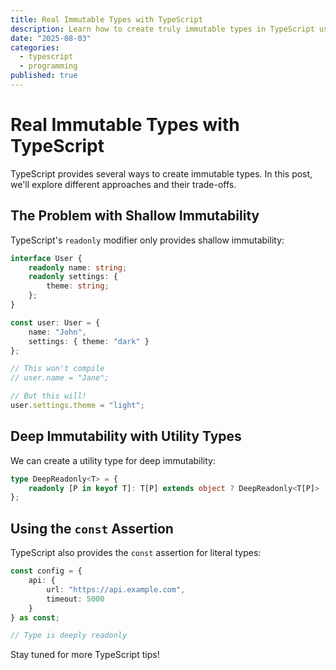 ```yaml
---
title: Real Immutable Types with TypeScript
description: Learn how to create truly immutable types in TypeScript using advanced type system features.
date: "2025-08-03"
categories:
  - typescript
  - programming
published: true
---
```


# Real Immutable Types with TypeScript

TypeScript provides several ways to create immutable types. In this post, we'll explore different approaches and their trade-offs.

## The Problem with Shallow Immutability

TypeScript's `readonly` modifier only provides shallow immutability:

```typescript
interface User {
	readonly name: string;
	readonly settings: {
		theme: string;
	};
}

const user: User = {
	name: "John",
	settings: { theme: "dark" }
};

// This won't compile
// user.name = "Jane";

// But this will!
user.settings.theme = "light";
```

## Deep Immutability with Utility Types

We can create a utility type for deep immutability:

```typescript
type DeepReadonly<T> = {
	readonly [P in keyof T]: T[P] extends object ? DeepReadonly<T[P]> : T[P];
};
```

## Using the `const` Assertion

TypeScript also provides the `const` assertion for literal types:

```typescript
const config = {
	api: {
		url: "https://api.example.com",
		timeout: 5000
	}
} as const;

// Type is deeply readonly
```

Stay tuned for more TypeScript tips!

